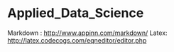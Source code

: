 # Applied_Data_Science
 Markdown : http://www.appinn.com/markdown/ 
 Latex: http://latex.codecogs.com/eqneditor/editor.php
